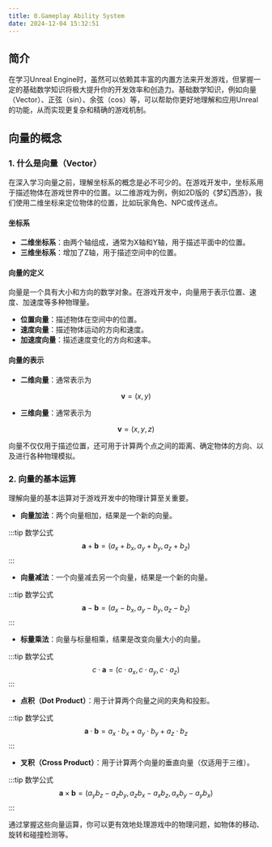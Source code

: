 ```yaml
---
title: 0.Gameplay Ability System
date: 2024-12-04 15:32:51
---
```


## 简介

在学习Unreal Engine时，虽然可以依赖其丰富的内置方法来开发游戏，但掌握一定的基础数学知识将极大提升你的开发效率和创造力。基础数学知识，例如向量（Vector）、正弦（sin）、余弦（cos）等，可以帮助你更好地理解和应用Unreal的功能，从而实现更复杂和精确的游戏机制。

## 向量的概念

### 1. 什么是向量（Vector）

在深入学习向量之前，理解坐标系的概念是必不可少的。在游戏开发中，坐标系用于描述物体在游戏世界中的位置。以二维游戏为例，例如2D版的《梦幻西游》，我们使用二维坐标来定位物体的位置，比如玩家角色、NPC或传送点。

#### 坐标系

- **二维坐标系**：由两个轴组成，通常为X轴和Y轴，用于描述平面中的位置。
- **三维坐标系**：增加了Z轴，用于描述空间中的位置。

#### 向量的定义

向量是一个具有大小和方向的数学对象。在游戏开发中，向量用于表示位置、速度、加速度等多种物理量。

- **位置向量**：描述物体在空间中的位置。
- **速度向量**：描述物体运动的方向和速度。
- **加速度向量**：描述速度变化的方向和速率。

#### 向量的表示

- **二维向量**：通常表示为 

$$ \mathbf{v} = (x, y) $$


- **三维向量**：通常表示为 

$$ \mathbf{v} = (x, y, z) $$

向量不仅仅用于描述位置，还可用于计算两个点之间的距离、确定物体的方向、以及进行各种物理模拟。

### 2. 向量的基本运算

理解向量的基本运算对于游戏开发中的物理计算至关重要。

- **向量加法**：两个向量相加，结果是一个新的向量。

:::tip 数学公式 
  $$ \mathbf{a} + \mathbf{b} = (a_x + b_x, a_y + b_y, a_z + b_z) $$
:::

- **向量减法**：一个向量减去另一个向量，结果是一个新的向量。

:::tip 数学公式 
  $$ \mathbf{a} - \mathbf{b} = (a_x - b_x, a_y - b_y, a_z - b_z) $$
:::

- **标量乘法**：向量与标量相乘，结果是改变向量大小的向量。

:::tip 数学公式 
  $$ c \cdot \mathbf{a} = (c \cdot a_x, c \cdot a_y, c \cdot a_z) $$
:::

- **点积（Dot Product）**：用于计算两个向量之间的夹角和投影。

:::tip 数学公式 
  $$ \mathbf{a} \cdot \mathbf{b} = a_x \cdot b_x + a_y \cdot b_y + a_z \cdot b_z $$
:::

- **叉积（Cross Product）**：用于计算两个向量的垂直向量（仅适用于三维）。

:::tip 数学公式 
  $$ \mathbf{a} \times \mathbf{b} = (a_y b_z - a_z b_y, a_z b_x - a_x b_z, a_x b_y - a_y b_x) $$
:::

通过掌握这些向量运算，你可以更有效地处理游戏中的物理问题，如物体的移动、旋转和碰撞检测等。
